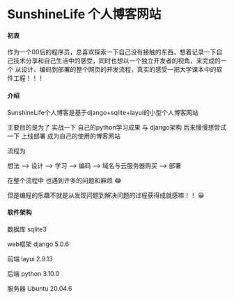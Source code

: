 # SunshineLife 个人博客网站

#### 初衷

作为一个00后的程序员，总喜欢探索一下自己没有接触的东西，想着记录一下自己技术分享和自己生活中的感受，同时也想以一个独立开发者的视角，来完成的一个
从设计、编码到部署的整个网页的开发流程，真实的感受一把大学课本中的软件工程！！！

#### 介绍

SunshineLife个人博客是基于django+sqlite+layui的小型个人博客网站

主要目的是为了 实战一下 自己的python学习成果 与 django架构 后来慢慢想尝试一下 上线部署 成为自己的使用的博客网站

流程为

想法 ——> 设计 ——> 学习 ——> 编码 ——> 域名与云服务器购买 ——> 部署

在整个流程中 也遇到许多的问题和麻烦   :joy: 

但是编程的乐趣不就是从发现问题到解决问题的过程获得成就感嘛！！ :grinning:  

#### 软件架构

数据库 sqlite3

web框架 django 5.0.6

前端  layui 2.9.13

后端  python 3.10.0

服务器 Ubuntu 20.04.6


